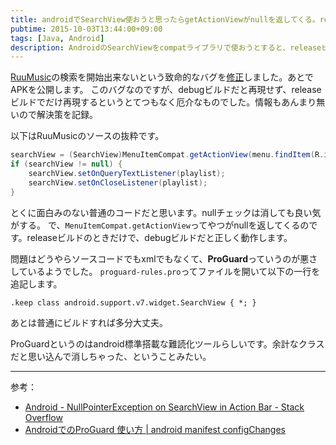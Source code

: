 ```yaml
---
title: androidでSearchView使おうと思ったらgetActionViewがnullを返してくる。releaseビルドのときだけ。
pubtime: 2015-10-03T13:44:00+09:00
tags: [Java, Android]
description: AndroidのSearchViewをcompatライブラリで使おうとすると、releaseビルドのときだけMenuItemCompat.getActionViewがnullを返してくる問題の修正方法です。
---
```


[RuuMusic](https://play.google.com/store/apps/details?id=jp.blanktar.ruumusic)の検索を開始出来ないという致命的なバグを[修正](https://bitbucket.org/MacRat/ruumusic/commits/b6db79f6f58ed02f4496c14f3e5659e1eae4768c)しました。あとでAPKを公開します。
このバグなのですが、debugビルドだと再現せず、releaseビルドでだけ再現するというとてつもなく厄介なものでした。情報もあんまり無いので解決策を記録。

以下はRuuMusicのソースの抜粋です。
``` java
searchView = (SearchView)MenuItemCompat.getActionView(menu.findItem(R.id.menu_search));
if (searchView != null) {
    searchView.setOnQueryTextListener(playlist);
    searchView.setOnCloseListener(playlist);
}
```
とくに面白みのない普通のコードだと思います。nullチェックは消しても良い気がする。
で、`MenuItemCompat.getActionView`ってやつがnullを返してくるのです。releaseビルドのときだけで、debugビルドだと正しく動作します。

問題はどうやらソースコードでもxmlでもなくて、**ProGuard**っていうのが悪さしているようでした。
`proguard-rules.pro`ってファイルを開いて以下の一行を追記します。
```
.keep class android.support.v7.widget.SearchView { *; }
```
あとは普通にビルドすれば多分大丈夫。

ProGuardというのはandroid標準搭載な難読化ツールらしいです。余計なクラスだと思い込んで消しちゃった、ということみたい。

---

参考：
- [Android - NullPointerException on SearchView in Action Bar - Stack Overflow](http://stackoverflow.com/questions/18832890/android-nullpointerexception-on-searchview-in-action-bar)
- [AndroidでのProGuard 使い方 | android manifest configChanges](http://www.andr0o0id.com/?p=5340)
